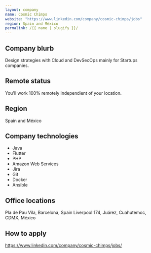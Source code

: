 ```yaml
---
layout: company
name: Cosmic Chimps
website: "https://www.linkedin.com/company/cosmic-chimps/jobs"
region: Spain and México
permalink: /{{ name | slugify }}/
---
```


## Company blurb

Design strategies with Cloud and DevSecOps mainly for Startups companies.

## Remote status

You'll work 100% remotely independient of your location.

## Region

Spain and México

## Company technologies

- Java
- Flutter
- PHP
- Amazon Web Services
- Jira
- Git
- Docker
- Ansible

## Office locations

Pla de Pau Vila, Barcelona, Spain
Liverpool 174, Juárez, Cuahutemoc, CDMX, México

## How to apply

https://www.linkedin.com/company/cosmic-chimps/jobs/